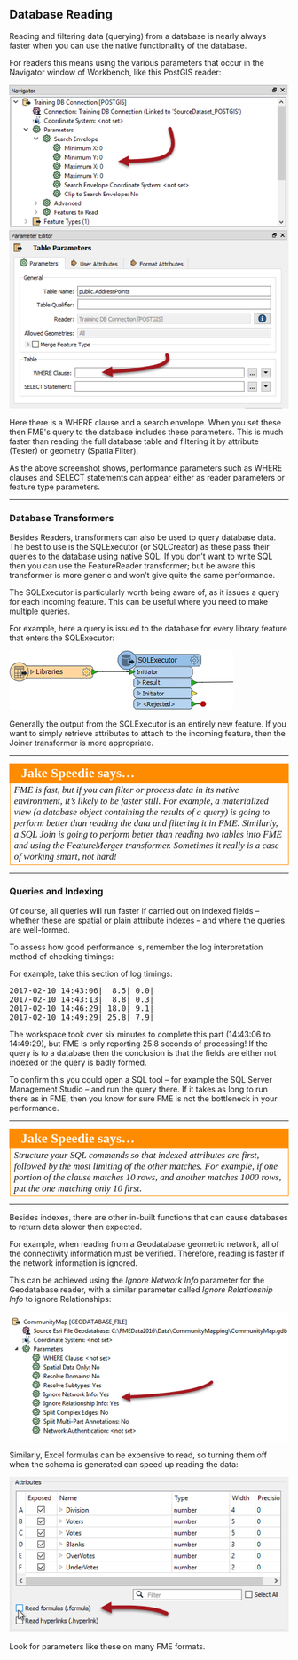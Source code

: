 ## Database Reading ##

Reading and filtering data (querying) from a database is nearly always faster when you can use the native functionality of the database.

For readers this means using the various parameters that occur in the Navigator window of Workbench, like this PostGIS reader:

![](./Images/Img2.037.DBPerformanceWhereClause.png)

Here there is a WHERE clause and a search envelope. When you set these then FME's query to the database includes these parameters. This is much faster than reading the full database table and filtering it by attribute (Tester) or geometry (SpatialFilter).

As the above screenshot shows, performance parameters such as WHERE clauses and SELECT statements can appear either as reader parameters or feature type parameters.

---

### Database Transformers ###

Besides Readers, transformers can also be used to query database data. The best to use is the SQLExecutor (or SQLCreator) as these pass their queries to the database using native SQL. If you don’t want to write SQL then you can use the FeatureReader transformer; but be aware this transformer is more generic and won’t give quite the same performance.

The SQLExecutor is particularly worth being aware of, as it issues a query for each incoming feature. This can be useful where you need to make multiple queries.

For example, here a query is issued to the database for every library feature that enters the SQLExecutor:

![](./Images/Img2.038.DBPerformanceSQLExecutor.png)

Generally the output from the SQLExecutor is an entirely new feature. If you want to simply retrieve attributes to attach to the incoming feature, then the Joiner transformer is more appropriate.

---

<table style="border-spacing: 0px">
<tr>
<td style="vertical-align:middle;background-color:darkorange;border: 2px solid darkorange">
<i class="fa fa-quote-left fa-lg fa-pull-left fa-fw" style="color:white;padding-right: 12px;vertical-align:text-top"></i>
<span style="color:white;font-size:x-large;font-weight: bold;font-family:serif">Jake Speedie says…</span>
</td>
</tr>

<tr>
<td style="border: 1px solid darkorange">
<span style="font-family:serif; font-style:italic; font-size:larger">
FME is fast, but if you can filter or process data in its native environment, it’s likely to be faster still. For example, a materialized view (a database object containing the results of a query) is going to perform better than reading the data and filtering it in FME. Similarly, a SQL Join is going to perform better than reading two tables into FME and using the FeatureMerger transformer. Sometimes it really is a case of working smart, not hard!
</span>
</td>
</tr>
</table>

---

### Queries and Indexing ###

Of course, all queries will run faster if carried out on indexed fields – whether these are spatial or plain attribute indexes – and where the queries are well-formed.

To assess how good performance is, remember the log interpretation method of checking timings:

For example, take this section of log timings:

<pre>
2017-02-10 14:43:06|  8.5| 0.0|
2017-02-10 14:43:13|  8.8| 0.3|
2017-02-10 14:46:29| 18.0| 9.1|
2017-02-10 14:49:29| 25.8| 7.9|
</pre>

The workspace took over six minutes to complete this part (14:43:06 to 14:49:29), but FME is only reporting 25.8 seconds of processing! If the query is to a database then the conclusion is that the fields are either not indexed or the query is badly formed.

To confirm this you could open a SQL tool – for example the SQL Server Management Studio – and run the query there. If it takes as long to run there as in FME, then you know for sure FME is not the bottleneck in your performance.

---

<table style="border-spacing: 0px">
<tr>
<td style="vertical-align:middle;background-color:darkorange;border: 2px solid darkorange">
<i class="fa fa-quote-left fa-lg fa-pull-left fa-fw" style="color:white;padding-right: 12px;vertical-align:text-top"></i>
<span style="color:white;font-size:x-large;font-weight: bold;font-family:serif">Jake Speedie says…</span>
</td>
</tr>

<tr>
<td style="border: 1px solid darkorange">
<span style="font-family:serif; font-style:italic; font-size:larger">
Structure your SQL commands so that indexed attributes are first, followed by the most limiting of the other matches. For example, if one portion of the clause matches 10 rows, and another matches 1000 rows, put the one matching only 10 first.
</span>
</td>
</tr>
</table>

---

Besides indexes, there are other in-built functions that can cause databases to return data slower than expected.

For example, when reading from a Geodatabase geometric network, all of the connectivity information must be verified. Therefore, reading is faster if the network information is ignored.

This can be achieved using the *Ignore Network Info* parameter for the Geodatabase reader, with a similar parameter called *Ignore Relationship Info* to ignore Relationships:

![](./Images/Img2.039.DBPerformanceGeodbIgnoreOptions.png)


Similarly, Excel formulas can be expensive to read, so turning them off when the schema is generated can speed up reading the data:

![](./Images/Img2.040.DBPerformanceExcelreadFormulas.png)

Look for parameters like these on many FME formats.